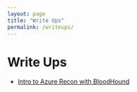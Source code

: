 ```yaml
---
layout: page
title: "Write Ups"
permalink: /writeups/
---
```


# Write Ups

- [Intro to Azure Recon with BloodHound](intro-to-azure-recon)
